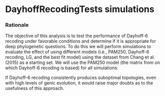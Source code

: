 # DayhoffRecodingTests simulations

### Rationale

The objective of this analysis is to test the performance of Dayhoff-6 recoding under favorable conditions and determine if it is appropriate for deep phylogenetic questions. To do this we will perform simulations to evaluate the effect of using different models (i.e., PAM250, Dayhoff-6 recoding, LG, and the best fit model) using the dataset from Chang et al. (2015) as a starting set. We will use the PAM250 model (the matrix from on which Dayhoff-6 recoding is based) for all simulations.  

If Dayhoff-6 recoding consistently produces suboptimal topologies, even with high levels of genic evolution, it would raise major doubts as to the usefulness of this approach.



